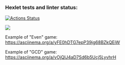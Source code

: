 ### Hexlet tests and linter status:
[![Actions Status](https://github.com/artemevpaul/java-project-61/workflows/hexlet-check/badge.svg)](https://github.com/artemevpaul/java-project-61/actions)

<a href="https://codeclimate.com/github/artemevpaul/java-project-61/maintainability"><img src="https://api.codeclimate.com/v1/badges/a8e46f60c7078ba9f7ff/maintainability" /></a>

Example of "Even" game: https://asciinema.org/a/yFE0hDTG7epP39jg68BZkQEiW

Example of "GCD" game: https://asciinema.org/a/vOjQIJ4aD7Sd6b5Ucj5LyvhrH

